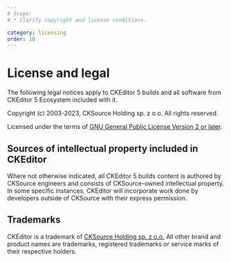 ```yaml
---
# Scope:
# * Clarify copyright and license conditions.

category: licensing
order: 10
---
```


# License and legal

The following legal notices apply to CKEditor 5 builds and all software from CKEditor 5 Ecosystem included with it.

Copyright (c) 2003-2023, CKSource Holding sp. z o.o. All rights reserved.

Licensed under the terms of [GNU General Public License Version 2 or later](http://www.gnu.org/licenses/old-licenses/gpl-2.0.html).

## Sources of intellectual property included in CKEditor

Where not otherwise indicated, all CKEditor 5 builds content is authored by CKSource engineers and consists of CKSource-owned intellectual property. In some specific instances, CKEditor will incorporate work done by developers outside of CKSource with their express permission.

## Trademarks

CKEditor is a trademark of [CKSource Holding sp. z o.o.](http://cksource.com/) All other brand and product names are trademarks, registered trademarks or service marks of their respective holders.

